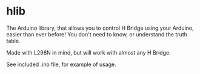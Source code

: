 # hlib
The Arduino library, that allows you to control H Bridge using your Arduino, easier than ever before! You don't need to know, or understand the truth table.

Made with L298N in mind, but will work with almost any H Bridge.

See included .ino file, for example of usage.
